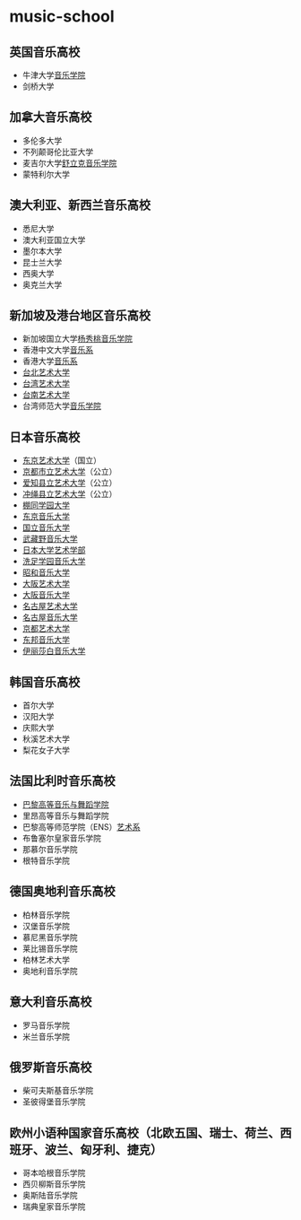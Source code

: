 # music-school



## 英国音乐高校
- 牛津大学[音乐学院](https://www.music.ox.ac.uk)
- 剑桥大学
## 加拿大音乐高校
- 多伦多大学
- 不列颠哥伦比亚大学
- 麦吉尔大学[舒立克音乐学院](https://www.mcgill.ca/music)
- 蒙特利尔大学
## 澳大利亚、新西兰音乐高校
- 悉尼大学
- 澳大利亚国立大学
- 墨尔本大学
- 昆士兰大学
- 西奥大学
- 奥克兰大学
## 新加坡及港台地区音乐高校
- 新加坡国立大学[杨秀桃音乐学院](https://www.ystmusic.nus.edu.sg/)
- 香港中文大学[音乐系](https://www.arts.cuhk.edu.hk/~music)
- 香港大学[音乐系](http://www.music.hku.hk)
- [台北艺术大学](https://w3.tnua.edu.tw)
- [台湾艺术大学](https://www.ntua.edu.tw)
- [台南艺术大学](https://www.tnnua.edu.tw)
- 台湾师范大学[音乐学院](https://www.musicollege.ntnu.edu.tw)
## 日本音乐高校
- [东京艺术大学](https://www.geidai.ac.jp)（国立）
- [京都市立艺术大学](https://www.kcua.ac.jp/)（公立）
- [爱知县立艺术大学](https://www.aichi-fam-u.ac.jp/)（公立）
- [冲绳县立艺术大学](http://www.okigei.ac.jp/)（公立）
- [棚同学园大学](https://www.tohomusic.ac.jp/college)
- [东京音乐大学](https://www.tokyo-ondai.ac.jp)
- [国立音乐大学](https://www.kunitachi.ac.jp)
- [武藏野音乐大学](https://www.musashino-music.ac.jp/)
- [日本大学艺术学部](https://www.art.nihon-u.ac.jp/)
- [洗足学园音乐大学](https://www.senzoku.ac.jp/music/)
- [昭和音乐大学](https://www.tosei-showa-music.ac.jp/)
- [大阪艺术大学](https://www.osaka-geidai.ac.jp/)
- [大阪音乐大学](https://daion.ac.jp/)
- [名古屋艺术大学](http://www.nua.ac.jp/)
- [名古屋音乐大学](https://www.meion.ac.jp/)
- [京都艺术大学](https://www.kyoto-art.ac.jp/)
- [东邦音乐大学](https://www.toho-music.ac.jp/)
- [伊丽莎白音乐大学](http://www.eum.ac.jp/)
## 韩国音乐高校
- 首尔大学
- 汉阳大学
- 庆熙大学
- 秋溪艺术大学
- 梨花女子大学
## 法国比利时音乐高校
- [巴黎高等音乐与舞蹈学院](https://www.conservatoiredeparis.fr/fr)
- 里昂高等音乐与舞蹈学院
- 巴黎高等师范学院（ENS）[艺术系](https://www.ens.psl.eu/departement/departement-arts)
- 布鲁塞尔皇家音乐学院
- 那慕尔音乐学院
- 根特音乐学院
## 德国奥地利音乐高校
- 柏林音乐学院
- 汉堡音乐学院
- 慕尼黑音乐学院
- 莱比锡音乐学院
- 柏林艺术大学
- 奥地利音乐学院
## 意大利音乐高校
- 罗马音乐学院
- 米兰音乐学院
## 俄罗斯音乐高校
- 柴可夫斯基音乐学院
- 圣彼得堡音乐学院
## 欧州小语种国家音乐高校（北欧五国、瑞士、荷兰、西班牙、波兰、匈牙利、捷克）
- 哥本哈根音乐学院
- 西贝柳斯音乐学院
- 奥斯陆音乐学院
- 瑞典皇家音乐学院
